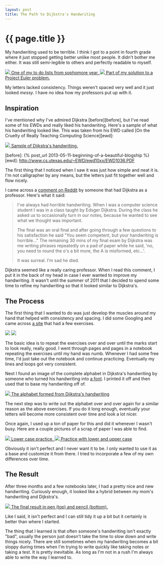 ```yaml
---
layout: post
title: The Path to Dijkstra's Handwriting
---
```


{{ page.title }}
================

My handwriting used to be terrible. I think I got to a point in fourth grade
where it just stopped getting better unlike most people. It didn't bother me
either. It was still semi-legible to others and perfectly readable to myself.

<div class="gallery two">

<a href="/img/handwriting/bad1.png">
<img src="/img/handwriting/bad1.png">
<span>One of my to do lists from sophomore year.</span>
</a>

<a href="/img/handwriting/bad2.png">
<img src="/img/handwriting/bad2.png">
<span>Part of my solution to a Project Euler problem.</span>
</a>

</div>

My letters lacked consistency. Things weren't spaced very well and it just
looked *messy*. I have no idea how my professors put up with it.

## Inspiration

I've mentioned why I've admired Dijkstra [before][before], but I've read some of his EWDs
and really liked his handwriting. Here's a sample of what his handwriting looked
like. This was taken from his EWD called [On the Cruelty of Really Teaching
Computing Science][ewd]:

<div class="gallery one">

<a href="/img/handwriting/dijkstras.png">
<img src="/img/handwriting/dijkstras.png">
<span>Sample of Dijkstra's handwriting.</span>
</a>

</div>

[before]: {% post_url 2013-05-11-beginning-of-a-beautiful-blogship %}
[ewd]: http://www.cs.utexas.edu/~EWD/ewd10xx/EWD1036.PDF

The first thing that I noticed when I saw it was just how simple and neat it is.
I'm not calligrapher by any means, but the letters just fit together well and
flow nicely.

I came across a [comment on Reddit][comment] by someone that had Dijkstra as a professor.
Here's what it said:

[comment]: http://www.reddit.com/r/AskReddit/comments/8rheh/any_tips_to_improve_handwriting_neatness_my/c0a7hoy

> I've always had horrible handwriting. When I was a computer science student I
> was in a class taught by Edsger Dijkstra. During the class he asked us to
> occasionally turn in our notes, because he wanted to see what we thought was
> important.
>
> The final was an oral final and after going through a few questions to his
> satisfaction he said "You seem competent, but your handwriting is horrible..."
> The remaining 30 mins of my final exam by Dijkstra was me writing phrases
> repeatedly on a pad of paper while he said, 'no, you need to round the o's a bit
> more, the A is misformed, etc...'.
>
> It was surreal. I'm sad he died.

Dijkstra seemed like a really caring professor. When I read this comment, I put
it in the back of my head in case I ever wanted to improve my handwriting.
It wasn't until the summer of 2011 that I decided to spend some time to refine
my handwriting so that it looked similar to Dijkstra's.

## The Process

The first thing that I wanted to do was just develop the muscles around my hand
that helped with consistency and spacing. I did some Googling and came across [a
site][handwriting] that had a few exercises.


<div class="gallery one">

<a href="/img/handwriting/loopies.gif"><img src="/img/handwriting/loopies.gif"></a>
<a href="/img/handwriting/slashes.gif"><img src="/img/handwriting/slashes.gif"></a>

</div>

The basic idea is to repeat the exercises over and over until the marks start to
look really, really good. I went through pages and pages in a notebook repeating
the exercises until my hand was numb. Whenever I had some free time, I'd just
take out the notebook and continue practicing. Eventually my lines and loops got
very consistent.

[handwriting]: http://www.paperpenalia.com/handwriting.html

Next I found an image of the complete alphabet in Dijkstra's handwriting by
someone who turned his handwriting into [a font][font]. I printed it off and
then used that to base my handwriting off of.

[font]: http://www.fonts101.com/fonts/view/Uncategorized/34398/Dijkstra

<div class="gallery one">

<a href="/img/handwriting/dijkstra-alphabet.png">
<img src="/img/handwriting/dijkstra-alphabet.png">
<span>The alphabet formed from Dijkstra's handwriting</span>
</a>

</div>

The next step was to write out the alphabet over and over again for a similar
reason as the above exercises. If you do it long enough, eventually your letters
will become more consistent over time and look a lot nicer.

Once again, I used up a ton of paper for this and did it whenever I wasn't busy.
Here are a couple pictures of a scrap of paper I was able to find.

<div class="gallery two">

<a href="/img/handwriting/progress1.png">
<img src="/img/handwriting/progress1.png">
<span>Lower case practice.</span>
</a>

<a href="/img/handwriting/progress2.png">
<img src="/img/handwriting/progress2.png">
<span>Practice with lower and upper case</span>
</a>

</div>

Obviously it isn't perfect and I never want it to be. I only wanted to use it as
a base and customize it from there. I tried to incorporate a few of my own
differences over time.

## The Result

After three months and a few notebooks later, I had a pretty nice and new handwriting. Curiously
enough, it looked like a hybrid between my mom's handwriting and Dijkstra's.

<div class="gallery one">

<a href="/img/handwriting/final.png">
<img src="/img/handwriting/final.png">
<span>The final result in pen (top) and pencil (bottom).</span>
</a>

</div>

Like I said, it isn't perfect and I can still tidy it up a bit but it certainly
is better than where I started.

The thing that I learned is that often someone's handwriting isn't exactly
"bad", usually the person just doesn't take the time to slow down and write
things nicely. There are still sometimes when my handwriting becomes a bit
sloppy during times when I'm trying to write quickly like taking notes or taking
a test. It is pretty inevitable. As long as I'm not in a rush I'm always able to
write the way I learned to.

